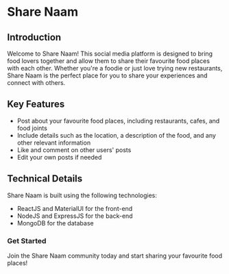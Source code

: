 # Share Naam
## Introduction
Welcome to Share Naam! This social media platform is designed to bring food lovers together and allow them to share their favourite food places with each other. Whether you're a foodie or just love trying new restaurants, Share Naam is the perfect place for you to share your experiences and connect with others.

## Key Features
- Post about your favourite food places, including restaurants, cafes, and food joints
- Include details such as the location, a description of the food, and any other relevant information
- Like and comment on other users' posts
- Edit your own posts if needed

## Technical Details
Share Naam is built using the following technologies:
- ReactJS and MaterialUI for the front-end
- NodeJS and ExpressJS for the back-end
- MongoDB for the database

### Get Started    
Join the Share Naam community today and start sharing your favourite food places!

